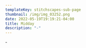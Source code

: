```yaml
---
templateKey: stitchscapes-sub-page
thumbnail: /img/img_03252.png
date: 2022-05-19T19:19:21-04:00
title: Midday
description: "-"
---
```

\-